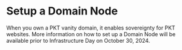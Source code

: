 # Setup a Domain Node
When you own a PKT vanity domain, it enables sovereignty for PKT websites. More information on how to set up a Domain Node will be available prior to Infrastructure Day on October 30, 2024.